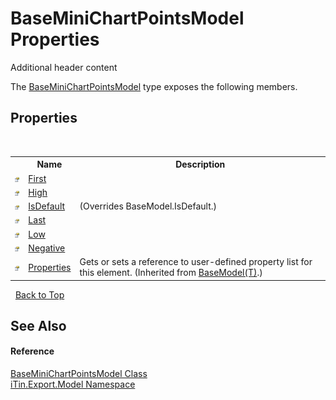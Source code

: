 # BaseMiniChartPointsModel Properties
Additional header content 

The <a href="T_iTin_Export_Model_BaseMiniChartPointsModel">BaseMiniChartPointsModel</a> type exposes the following members.


## Properties
&nbsp;<table><tr><th></th><th>Name</th><th>Description</th></tr><tr><td>![Public property](media/pubproperty.gif "Public property")</td><td><a href="P_iTin_Export_Model_BaseMiniChartPointsModel_First">First</a></td><td /></tr><tr><td>![Public property](media/pubproperty.gif "Public property")</td><td><a href="P_iTin_Export_Model_BaseMiniChartPointsModel_High">High</a></td><td /></tr><tr><td>![Public property](media/pubproperty.gif "Public property")</td><td><a href="P_iTin_Export_Model_BaseMiniChartPointsModel_IsDefault">IsDefault</a></td><td> (Overrides BaseModel.IsDefault.)</td></tr><tr><td>![Public property](media/pubproperty.gif "Public property")</td><td><a href="P_iTin_Export_Model_BaseMiniChartPointsModel_Last">Last</a></td><td /></tr><tr><td>![Public property](media/pubproperty.gif "Public property")</td><td><a href="P_iTin_Export_Model_BaseMiniChartPointsModel_Low">Low</a></td><td /></tr><tr><td>![Public property](media/pubproperty.gif "Public property")</td><td><a href="P_iTin_Export_Model_BaseMiniChartPointsModel_Negative">Negative</a></td><td /></tr><tr><td>![Public property](media/pubproperty.gif "Public property")</td><td><a href="P_iTin_Export_Model_BaseModel_1_Properties">Properties</a></td><td>
Gets or sets a reference to user-defined property list for this element.
 (Inherited from <a href="T_iTin_Export_Model_BaseModel_1">BaseModel(T)</a>.)</td></tr></table>&nbsp;
<a href="#baseminichartpointsmodel-properties">Back to Top</a>

## See Also


#### Reference
<a href="T_iTin_Export_Model_BaseMiniChartPointsModel">BaseMiniChartPointsModel Class</a><br /><a href="N_iTin_Export_Model">iTin.Export.Model Namespace</a><br />
